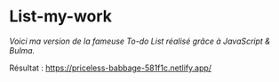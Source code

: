 # List-my-work

*Voici ma version de la fameuse To-do List réalisé grâce à JavaScript & Bulma.*

Résultat : https://priceless-babbage-581f1c.netlify.app/
